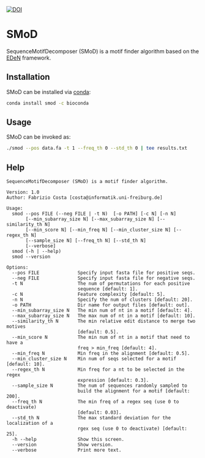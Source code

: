[![DOI](https://zenodo.org/badge/doi/10.5281/zenodo.59226.svg)](http://dx.doi.org/10.5281/zenodo.59226)

# SMoD
SequenceMotifDecomposer (SMoD) is a motif finder algorithm based on the [EDeN](https://github.com/fabriziocosta/EDeN) framework.


## Installation

SMoD can be installed via [conda](http://conda.pydata.org/miniconda.html):

```bash
conda install smod -c bioconda
```


## Usage

SMoD can be invoked as:

```bash
./smod --pos data.fa -t 1 --freq_th 0 --std_th 0 | tee results.txt
```


## Help

```
SequenceMotifDecomposer (SMoD) is a motif finder algorithm.

Version: 1.0
Author: Fabrizio Costa [costa@informatik.uni-freiburg.de]

Usage:
  smod --pos FILE (--neg FILE | -t N)  [-o PATH] [-c N] [-n N]
       [--min_subarray_size N] [--max_subarray_size N] [--similarity_th N]
       [--min_score N] [--min_freq N] [--min_cluster_size N] [--regex_th N]
       [--sample_size N] [--freq_th N] [--std_th N]
       [--verbose]
  smod (-h | --help)
  smod --version

Options:
  --pos FILE              Specify input fasta file for positive seqs.
  --neg FILE              Specify input fasta file for negative seqs.
  -t N                    The num of permutations for each positive
                          sequence [default: 1].
  -c N                    Feature complexity [default: 5].
  -n N                    Specify the num of clusters [default: 20].
  -o PATH                 Dir name for output files [default: out].
  --min_subarray_size N   The min num of nt in a motif [default: 4].
  --max_subarray_size N   The max num of nt in a motif [default: 10].
  --similarity_th N       The min relative edit distance to merge two motives
                          [default: 0.5].
  --min_score N           The min num of nt in a motif that need to have a
                          freq > min_freq [default: 4].
  --min_freq N            Min freq in the alignment [default: 0.5].
  --min_cluster_size N    Min num of seqs selected for a motif [default: 10].
  --regex_th N            Min freq for a nt to be selected in the regex
                          expression [default: 0.3].
  --sample_size N         The num of sequences randomly sampled to
                          build the alignment for a motif [default: 200].
  --freq_th N             The min freq of a regex seq (use 0 to deactivate)
                          [default: 0.03].
  --std_th N              The max standard deviation for the localization of a
                          rgex seq (use 0 to deactivate) [default: 25].
  -h --help               Show this screen.
  --version               Show version.
  --verbose               Print more text.
```
